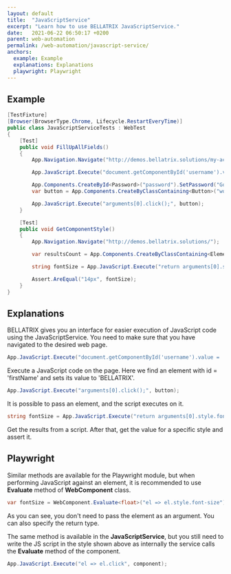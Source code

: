 ```yaml
---
layout: default
title:  "JavaScriptService"
excerpt: "Learn how to use BELLATRIX JavaScriptService."
date:   2021-06-22 06:50:17 +0200
parent: web-automation
permalink: /web-automation/javascript-service/
anchors:
  example: Example
  explanations: Explanations
  playwright: Playwright
---
```

Example
-------
```csharp
[TestFixture]
[Browser(BrowserType.Chrome, Lifecycle.RestartEveryTime)]
public class JavaScriptServiceTests : WebTest
{
    [Test]
    public void FillUpAllFields()
    {
        App.Navigation.Navigate("http://demos.bellatrix.solutions/my-account/");

        App.JavaScript.Execute("document.getComponentById('username').value = 'BELLATRIX';");

        App.Components.CreateById<Password>("password").SetPassword("Gorgeous");
        var button = App.Components.CreateByClassContaining<Button>("woocommerce-Button button");

        App.JavaScript.Execute("arguments[0].click();", button);
    }

    [Test]
    public void GetComponentStyle()
    {
        App.Navigation.Navigate("http://demos.bellatrix.solutions/");

        var resultsCount = App.Components.CreateByClassContaining<Element>("woocommerce-result-count");

        string fontSize = App.JavaScript.Execute("return arguments[0].style.font-size", resultsCount.WrappedElement);

        Assert.AreEqual("14px", fontSize);
    }
}
```

Explanations
------------
BELLATRIX gives you an interface for easier execution of JavaScript code using the JavaScriptService. You need to make sure that you have navigated to the desired web page.
```csharp
App.JavaScript.Execute("document.getComponentById('username').value = 'BELLATRIX';"); 
```
Execute a JavaScript code on the page. Here we find an element with id = 'firstName' and sets its value to 'BELLATRIX'.
```csharp
App.JavaScript.Execute("arguments[0].click();", button);
```
It is possible to pass an element, and the script executes on it.
```csharp
string fontSize = App.JavaScript.Execute("return arguments[0].style.font-size", resultsCount.WrappedElement);
```
Get the results from a script. After that, get the value for a specific style and assert it.

Playwright
------------
Similar methods are available for the Playwright module, but when performing JavaScript against an element, it is recommended to use **Evaluate** method of **WebComponent** class.
```csharp
var fontSize = WebComponent.Evaluate<float>("el => el.style.font-size");
```
As you can see, you don't need to pass the element as an argument.
You can also specify the return type.

The same method is available in the **JavaScriptService**, but you still need to write the JS script in the style shown above as internally the service calls the **Evaluate** method of the component.
```csharp
App.JavaScript.Execute("el => el.click", component);
```
